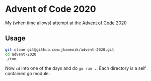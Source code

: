 # Advent of Code 2020
My (when time allows) attempt at the [Advent of Code](https://adventofcode.com/) 2020

## Usage

```bash
git clone git@github.com:jkamenik/advent-2020.git
cd advent-2020
./run
```

Now `cd` into one of the days and do `go run .`.  Each directory is a self contained go module.